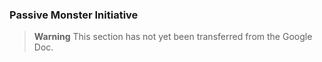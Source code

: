 ### Passive Monster Initiative

> **Warning**
> This section has not yet been transferred from the Google Doc.

